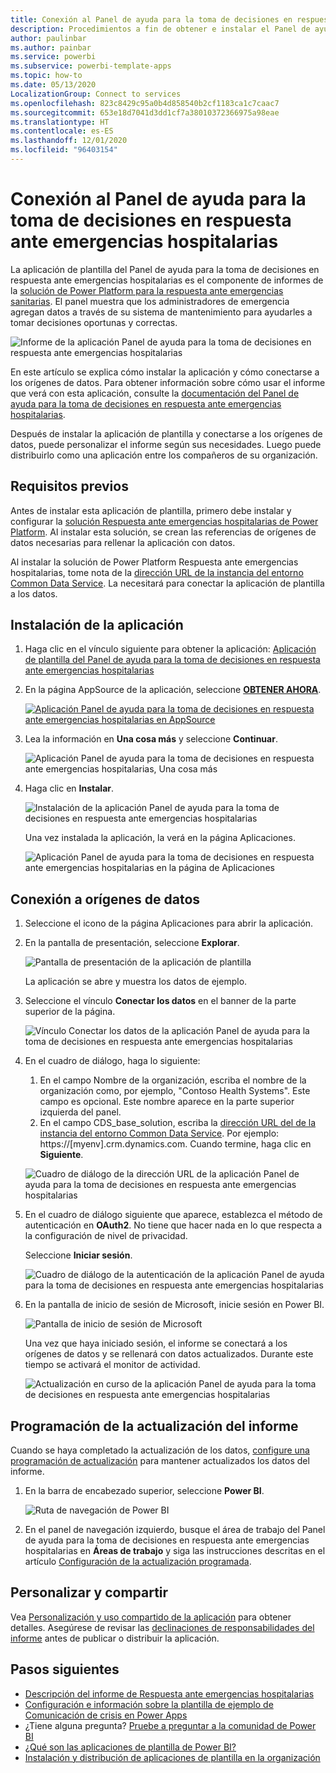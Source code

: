 ```yaml
---
title: Conexión al Panel de ayuda para la toma de decisiones en respuesta ante emergencias hospitalarias
description: Procedimientos a fin de obtener e instalar el Panel de ayuda para la toma de decisiones de la COVID-19 para la aplicación de plantilla de emergencias sanitarias y cómo conectarse a los datos
author: paulinbar
ms.author: painbar
ms.service: powerbi
ms.subservice: powerbi-template-apps
ms.topic: how-to
ms.date: 05/13/2020
LocalizationGroup: Connect to services
ms.openlocfilehash: 823c8429c95a0b4d858540b2cf1183ca1c7caac7
ms.sourcegitcommit: 653e18d7041d3dd1cf7a38010372366975a98eae
ms.translationtype: HT
ms.contentlocale: es-ES
ms.lasthandoff: 12/01/2020
ms.locfileid: "96403154"
---
```

# <a name="connect-to-the-hospital-emergency-response-decision-support-dashboard"></a>Conexión al Panel de ayuda para la toma de decisiones en respuesta ante emergencias hospitalarias
La aplicación de plantilla del Panel de ayuda para la toma de decisiones en respuesta ante emergencias hospitalarias es el componente de informes de la [solución de Power Platform para la respuesta ante emergencias sanitarias](https://powerapps.microsoft.com/blog/emergency-response-solution-a-microsoft-power-platform-solution-for-healthcare-emergency-response/). El panel muestra que los administradores de emergencia agregan datos a través de su sistema de mantenimiento para ayudarles a tomar decisiones oportunas y correctas.

![Informe de la aplicación Panel de ayuda para la toma de decisiones en respuesta ante emergencias hospitalarias](media/service-connect-to-health-emergency-response/service-health-emergency-response-app-report.png)

En este artículo se explica cómo instalar la aplicación y cómo conectarse a los orígenes de datos. Para obtener información sobre cómo usar el informe que verá con esta aplicación, consulte la [documentación del Panel de ayuda para la toma de decisiones en respuesta ante emergencias hospitalarias](/powerapps/sample-apps/emergency-response/deploy-configure#view-the-power-bi-dashboard).

Después de instalar la aplicación de plantilla y conectarse a los orígenes de datos, puede personalizar el informe según sus necesidades. Luego puede distribuirlo como una aplicación entre los compañeros de su organización.

## <a name="prerequisites"></a>Requisitos previos

Antes de instalar esta aplicación de plantilla, primero debe instalar y configurar la [solución Respuesta ante emergencias hospitalarias de Power Platform](/powerapps/sample-apps/emergency-response/deploy-configure). Al instalar esta solución, se crean las referencias de orígenes de datos necesarias para rellenar la aplicación con datos.

Al instalar la solución de Power Platform Respuesta ante emergencias hospitalarias, tome nota de la [dirección URL de la instancia del entorno Common Data Service](/powerapps/sample-apps/emergency-response/deploy-configure#publish-the-power-bi-dashboard). La necesitará para conectar la aplicación de plantilla a los datos.

## <a name="install-the-app"></a>Instalación de la aplicación

1. Haga clic en el vínculo siguiente para obtener la aplicación: [Aplicación de plantilla del Panel de ayuda para la toma de decisiones en respuesta ante emergencias hospitalarias](https://aka.ms/AppSource_Hospital_offer)

1. En la página AppSource de la aplicación, seleccione [**OBTENER AHORA**](https://aka.ms/AppSource_Hospital_offer).

    [![Aplicación Panel de ayuda para la toma de decisiones en respuesta ante emergencias hospitalarias en AppSource](media/service-connect-to-health-emergency-response/service-health-emergency-response-app-appsource-get-it-now.png)](https://aka.ms/AppSource_Hospital_offer)

1. Lea la información en **Una cosa más** y seleccione **Continuar**.

    ![Aplicación Panel de ayuda para la toma de decisiones en respuesta ante emergencias hospitalarias, Una cosa más](media/service-connect-to-health-emergency-response/service-health-emergency-response-1-more-thing.png)

1. Haga clic en **Instalar**. 

    ![Instalación de la aplicación Panel de ayuda para la toma de decisiones en respuesta ante emergencias hospitalarias](media/service-connect-to-health-emergency-response/service-health-emergency-response-select-install.png)

    Una vez instalada la aplicación, la verá en la página Aplicaciones.

   ![Aplicación Panel de ayuda para la toma de decisiones en respuesta ante emergencias hospitalarias en la página de Aplicaciones](media/service-connect-to-health-emergency-response/service-health-emergency-response-app-apps-page-icon.png)

## <a name="connect-to-data-sources"></a>Conexión a orígenes de datos

1. Seleccione el icono de la página Aplicaciones para abrir la aplicación.

1. En la pantalla de presentación, seleccione **Explorar**.

   ![Pantalla de presentación de la aplicación de plantilla](media/service-connect-to-health-emergency-response/service-health-emergency-response-app-splash-screen.png)

   La aplicación se abre y muestra los datos de ejemplo.

1. Seleccione el vínculo **Conectar los datos** en el banner de la parte superior de la página.

   ![Vínculo Conectar los datos de la aplicación Panel de ayuda para la toma de decisiones en respuesta ante emergencias hospitalarias](media/service-connect-to-health-emergency-response/service-health-emergency-response-app-connect-data.png)

1. En el cuadro de diálogo, haga lo siguiente:
   1. En el campo Nombre de la organización, escriba el nombre de la organización como, por ejemplo, "Contoso Health Systems". Este campo es opcional. Este nombre aparece en la parte superior izquierda del panel.
   1. En el campo CDS_base_solution, escriba la [dirección URL del de la instancia del entorno Common Data Service](/powerapps/sample-apps/emergency-response/deploy-configure#publish-the-power-bi-dashboard). Por ejemplo: https://[myenv].crm.dynamics.com. Cuando termine, haga clic en **Siguiente**.

   ![Cuadro de diálogo de la dirección URL de la aplicación Panel de ayuda para la toma de decisiones en respuesta ante emergencias hospitalarias](media/service-connect-to-health-emergency-response/service-health-emergency-response-app-url-dialog.png)

1. En el cuadro de diálogo siguiente que aparece, establezca el método de autenticación en **OAuth2**. No tiene que hacer nada en lo que respecta a la configuración de nivel de privacidad.

   Seleccione **Iniciar sesión**.

   ![Cuadro de diálogo de la autenticación de la aplicación Panel de ayuda para la toma de decisiones en respuesta ante emergencias hospitalarias](media/service-connect-to-health-emergency-response/service-health-emergency-response-app-authentication-dialog.png)

1. En la pantalla de inicio de sesión de Microsoft, inicie sesión en Power BI.

   ![Pantalla de inicio de sesión de Microsoft](media/service-connect-to-health-emergency-response/service-health-emergency-response-app-microsoft-login.png)

   Una vez que haya iniciado sesión, el informe se conectará a los orígenes de datos y se rellenará con datos actualizados. Durante este tiempo se activará el monitor de actividad.

   ![Actualización en curso de la aplicación Panel de ayuda para la toma de decisiones en respuesta ante emergencias hospitalarias](media/service-connect-to-health-emergency-response/service-health-emergency-response-app-refresh-monitor.png)

## <a name="schedule-report-refresh"></a>Programación de la actualización del informe

Cuando se haya completado la actualización de los datos, [configure una programación de actualización](../connect-data/refresh-scheduled-refresh.md) para mantener actualizados los datos del informe.

1. En la barra de encabezado superior, seleccione **Power BI**.

   ![Ruta de navegación de Power BI](media/service-connect-to-health-emergency-response/service-health-emergency-response-app-powerbi-breadcrumb.png)

1. En el panel de navegación izquierdo, busque el área de trabajo del Panel de ayuda para la toma de decisiones en respuesta ante emergencias hospitalarias en **Áreas de trabajo** y siga las instrucciones descritas en el artículo [Configuración de la actualización programada](../connect-data/refresh-scheduled-refresh.md).

## <a name="customize-and-share"></a>Personalizar y compartir

Vea [Personalización y uso compartido de la aplicación](../connect-data/service-template-apps-install-distribute.md#customize-and-share-the-app) para obtener detalles. Asegúrese de revisar las [declinaciones de responsabilidades del informe](../create-reports/sample-covid-19-us.md#disclaimers) antes de publicar o distribuir la aplicación.

## <a name="next-steps"></a>Pasos siguientes
* [Descripción del informe de Respuesta ante emergencias hospitalarias](/powerapps/sample-apps/emergency-response/deploy-configure#view-the-power-bi-dashboard)
* [Configuración e información sobre la plantilla de ejemplo de Comunicación de crisis en Power Apps](/powerapps/maker/canvas-apps/sample-crisis-communication-app)
* ¿Tiene alguna pregunta? [Pruebe a preguntar a la comunidad de Power BI](https://community.powerbi.com/)
* [¿Qué son las aplicaciones de plantilla de Power BI?](../connect-data/service-template-apps-overview.md)
* [Instalación y distribución de aplicaciones de plantilla en la organización](../connect-data/service-template-apps-install-distribute.md)